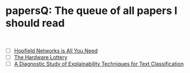 # papersQ: The queue of all papers I should read

<br/>


- [ ] [Hopfield Networks is All You Need](https://arxiv.org/abs/2008.02217)
- [ ] [The Hardware Lottery](https://arxiv.org/abs/2009.0648)
- [ ] [A Diagnostic Study of Explainability Techniques for Text Classification](https://arxiv.org/abs/2009.13295)
